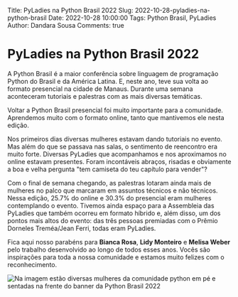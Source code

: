 Title: PyLadies na Python Brasil 2022
Slug: 2022-10-28-pyladies-na-python-brasil
Date: 2022-10-28 10:00:00
Tags: Python Brasil, PyLadies
Author: Dandara Sousa
Comments: true

# PyLadies na Python Brasil 2022

A Python Brasil é a maior conferência sobre linguagem de programação Python do Brasil e da América Latina. E, neste ano, teve sua volta ao formato presencial na cidade de Manaus. Durante uma semana aconteceram tutoriais e palestras com as mais diversas temáticas.

Voltar a Python Brasil presencial foi muito importante para a comunidade. Aprendemos muito com o formato online, tanto que mantivemos ele nesta edição.

Nos primeiros dias diversas mulheres estavam dando tutoriais no evento. Mas além do que se passava nas salas, o sentimento de reencontro era muito forte. Diversas PyLadies que acompanhamos e nos aproximamos no online estavam presentes. Foram incontáveis abraços, risadas e obviamente a boa e velha pergunta "tem camiseta do teu capítulo para vender"?

Com o final de semana chegando, as palestras lotaram ainda mais de mulheres no palco que marcaram em assuntos técnicos e não técnicos. Nessa edição, 25.7% do online e 30.3% do presencial eram mulheres contemplando o evento. Tivemos ainda espaço para a Assembleia das PyLadies que também ocorreu em formato híbrido e, além disso, um dos pontos mais altos do evento: das três pessoas premiadas com o Prêmio Dorneles Treméa/Jean Ferri, todas eram PyLadies.

Fica aqui nosso parabéns para **Bianca Rosa**, **Lidy Monteiro** e **Melisa Weber** pelo trabalho desenvolvido ao longo de todos esses anos. Vocês são inspirações para toda a nossa comunidade e estamos muito felizes com o reconhecimento.

![Na imagem estão diversas mulheres da comunidade python em pé e sentadas na frente do banner da Python Brasil 2022](https://live.staticflickr.com/65535/52455258300_f0ff7c5ee8_b.jpg "PyLadies na Python Brasil")

